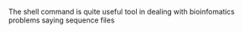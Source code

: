 The shell command is quite useful tool in dealing with bioinfomatics problems saying sequence files  
